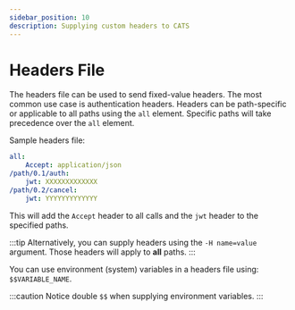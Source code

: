 ```yaml
---
sidebar_position: 10
description: Supplying custom headers to CATS
---
```


# Headers File
The headers file can be used to send fixed-value headers. The most common use case is authentication headers. 
Headers can be path-specific or applicable to all paths using the `all` element. Specific paths will take precedence over the `all` element.

Sample headers file:

```yaml
all:
    Accept: application/json
/path/0.1/auth:
    jwt: XXXXXXXXXXXXX
/path/0.2/cancel:
    jwt: YYYYYYYYYYYYY
```

This will add the `Accept` header to all calls and the `jwt` header to the specified paths. 

:::tip
Alternatively, you can supply headers using the `-H name=value` argument. Those headers will apply to **all** paths.
:::

You can use environment (system) variables in a headers file using: `$$VARIABLE_NAME`.

:::caution
Notice double `$$` when supplying environment variables.
:::

